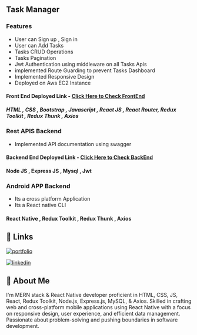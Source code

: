 ## Task Manager

### Features

- User can Sign up , Sign in
- User can Add Tasks
- Tasks CRUD Operations
- Tasks Pagination
- Jwt Authentication using middleware on all Tasks Apis
- implemented Route Guarding to prevent Tasks Dashboard
- Implemented Responsive Design
- Deployed on Aws EC2 Instance

#### Front End Deployed Link - [Click Here to Check FrontEnd](http://ec2-34-234-85-77.compute-1.amazonaws.com:3000/)

##### HTML , CSS , Bootstrap , Javascript , React JS , React Router, Redux Toolkit , Redux Thunk , Axios

### Rest APIS Backend

- Implemented API documentation using swagger

#### Backend End Deployed Link - [Click Here to Check BackEnd](http://ec2-34-234-85-77.compute-1.amazonaws.com:8000/tasks/task)

#### Node JS , Express JS , Mysql , Jwt

### Android APP Backend

- Its a cross platform Application
- Its a React native CLI

#### React Native , Redux Toolkit , Redux Thunk , Axios

## 🔗 Links

[![portfolio](https://img.shields.io/badge/my_Website-000?style=for-the-badge&logo=ko-fi&logoColor=white)](https://ajaypratapsingh.online/)

[![linkedin](https://img.shields.io/badge/linkedin-0A66C2?style=for-the-badge&logo=linkedin&logoColor=white)](https://www.linkedin.com/in/apsingh03/)

## 🚀 About Me

I'm MERN stack & React Native developer proficient in HTML, CSS, JS, React, Redux
Toolkit, Node.js, Express.js, MySQL, & Axios. Skilled in crafting web and cross-platform
mobile applications using React Native with a focus on responsive design, user
experience, and efficient data management. Passionate about problem-solving and
pushing boundaries in software development.
